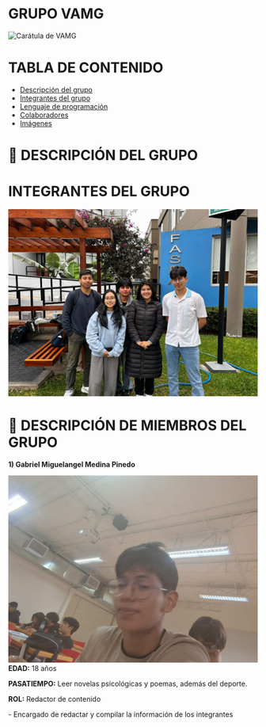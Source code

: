 # GRUPO VAMG

![Carátula de VAMG](assets/Carátula.png)

# TABLA DE CONTENIDO

- [Descripción del grupo](#descripción-del-grupo)
- [Integrantes del grupo](#integrantes-del-grupo)
- [Lenguaje de programación](#lenguaje-de-programación)
- [Colaboradores](#colaboradores)
- [Imágenes](#imágenes)
# 🚀 DESCRIPCIÓN DEL GRUPO


# **INTEGRANTES DEL GRUPO**

![Foto grupal](assets/Foto%20grupal.jpeg)

# 👥 DESCRIPCIÓN DE MIEMBROS DEL GRUPO
**1) Gabriel Miguelangel Medina Pinedo**

![Gabriel](assets/Gabriel.jpeg)
**EDAD:** 18 años

**PASATIEMPO:** Leer novelas psicológicas y poemas, además del deporte.

**ROL:** Redactor de contenido

\- Encargado de redactar y compilar la información de los integrantes

